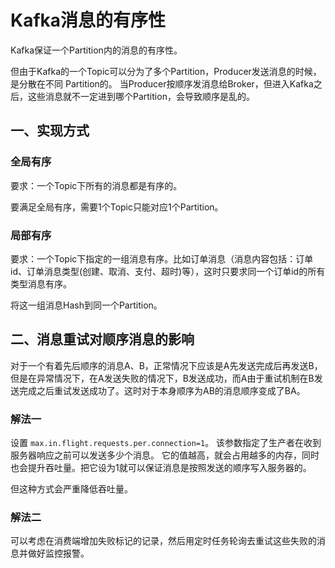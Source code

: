 # Kafka消息的有序性
Kafka保证一个Partition内的消息的有序性。

但由于Kafka的一个Topic可以分为了多个Partition，Producer发送消息的时候，是分散在不同 Partition的。
当Producer按顺序发消息给Broker，但进入Kafka之后，这些消息就不一定进到哪个Partition，会导致顺序是乱的。

## 一、实现方式
### 全局有序
要求：一个Topic下所有的消息都是有序的。

要满足全局有序，需要1个Topic只能对应1个Partition。

### 局部有序
要求：一个Topic下指定的一组消息有序。比如订单消息（消息内容包括：订单id、订单消息类型(创建、取消、支付、超时)等），这时只要求同一个订单id的所有类型消息有序。

将这一组消息Hash到同一个Partition。

## 二、消息重试对顺序消息的影响
对于一个有着先后顺序的消息A、B，正常情况下应该是A先发送完成后再发送B，但是在异常情况下，在A发送失败的情况下，B发送成功，而A由于重试机制在B发送完成之后重试发送成功了。这时对于本身顺序为AB的消息顺序变成了BA。

### 解法一
设置 `max.in.flight.requests.per.connection=1`。 该参数指定了生产者在收到服务器响应之前可以发送多少个消息。
它的值越高，就会占用越多的内存，同时也会提升吞吐量。把它设为1就可以保证消息是按照发送的顺序写入服务器的。

但这种方式会严重降低吞吐量。

### 解法二
可以考虑在消费端增加失败标记的记录，然后用定时任务轮询去重试这些失败的消息并做好监控报警。